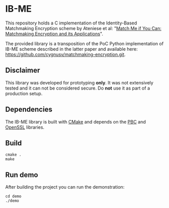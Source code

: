 # IB-ME
This repository holds a C implementation of the Identity-Based Matchmaking Encryption scheme by Ateniese et al: "[Match Me if You Can: Matchmaking Encryption and its Applications](https://eprint.iacr.org/2018/1094.pdf)".

The provided library is a transposition of the PoC Python implementation of IB-ME scheme described in the latter paper and available here: https://github.com/cygnusv/matchmaking-encryption.git.

## Disclaimer
This library was developed for prototyping **only**. It was not extensively tested and it can not be considered secure.
Do **not** use it as part of a production setup.

## Dependencies
The IB-ME library is built with [CMake](https://cmake.org/) and depends on the [PBC](https://crypto.stanford.edu/pbc/) and [OpenSSL](https://www.openssl.org/) libraries.

## Build
    cmake .
    make

## Run demo
After building the project you can run the demonstration:

    cd demo
    ./demo